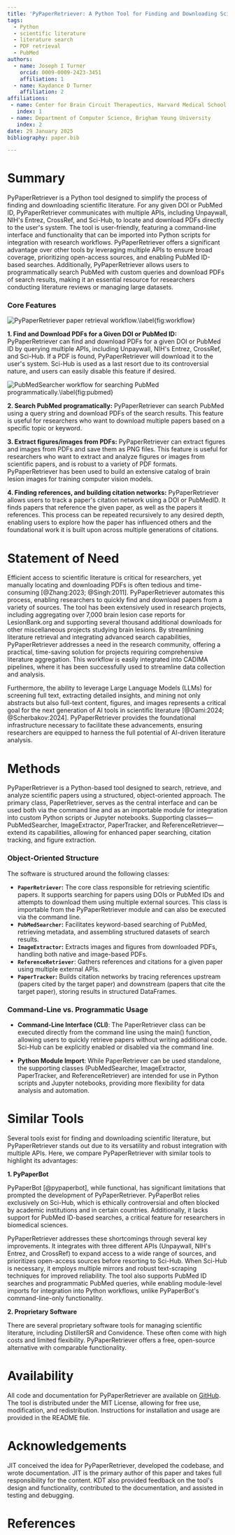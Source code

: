 ```yaml
---
title: 'PyPaperRetriever: A Python Tool for Finding and Downloading Scientific Literature'
tags:
  - Python
  - scientific literature
  - literature search
  - PDF retrieval
  - PubMed
authors:
  - name: Joseph I Turner
    orcid: 0009-0009-2423-3451
    affiliation: 1
  - name: Kaydance D Turner
    affiliation: 2
affiliations:
 - name: Center for Brain Circuit Therapeutics, Harvard Medical School
   index: 1
 - name: Department of Computer Science, Brigham Young University
   index: 2
date: 29 January 2025
bibliography: paper.bib

---
```

# Summary

PyPaperRetriever is a Python tool designed to simplify the process of finding and downloading scientific literature. For any given DOI or PubMed ID, PyPaperRetriever communicates with multiple APIs, including Unpaywall, NIH's Entrez, CrossRef, and Sci-Hub, to locate and download PDFs directly to the user's system. The tool is user-friendly, featuring a command-line interface and functionality that can be imported into Python scripts for integration with research workflows. PyPaperRetriever offers a significant advantage over other tools by leveraging multiple APIs to ensure broad coverage, prioritizing open-access sources, and enabling PubMed ID-based searches. Additionally, PyPaperRetriever allows users to programmatically search PubMed with custom queries and download PDFs of search results, making it an essential resource for researchers conducting literature reviews or managing large datasets.

### Core Features

![PyPaperRetriever paper retrieval workflow.\label{fig:workflow}](figure1.png)

**1. Find and Download PDFs for a Given DOI or PubMed ID:** PyPaperRetriever can find and download PDFs for a given DOI or PubMed ID by querying multiple APIs, including Unpaywall, NIH's Entrez, CrossRef, and Sci-Hub. If a PDF is found, PyPaperRetriever will download it to the user's system. Sci-Hub is used as a last resort due to its controversial nature, and users can easily disable this feature if desired.

![PubMedSearcher workflow for searching PubMed programmatically.\label{fig:pubmed}](figure2.png)

**2. Search PubMed programatically:** PyPaperRetriever can search PubMed using a query string and download PDFs of the search results. This feature is useful for researchers who want to download multiple papers based on a specific topic or keyword.

**3. Extract figures/images from PDFs:** PyPaperRetriever can extract figures and images from PDFs and save them as PNG files. This feature is useful for researchers who want to extract and analyze figures or images from scientific papers, and is robust to a variety of PDF formats. PyPaperRetriever has been used to build an extensive catalog of brain lesion images for training computer vision models.

**4. Finding references, and building citation networks:** PyPaperRetriever allows users to track a paper's citation network using a DOI or PubMedID. It finds papers that reference the given paper, as well as the papers it references. This process can be repeated recursively to any desired depth, enabling users to explore how the paper has influenced others and the foundational work it is built upon across multiple generations of citations.

# Statement of Need
Efficient access to scientific literature is critical for researchers, yet manually locating and downloading PDFs is often tedious and time-consuming [@Zhang:2023; @Singh:2011]. PyPaperRetriever automates this process, enabling researchers to quickly find and download papers from a variety of sources. The tool has been extensively used in research projects, including aggregating over 7,000 brain lesion case reports for LesionBank.org and supporting several thousand additional downloads for other miscellaneous projects studying brain lesions. By streamlining literature retrieval and integrating advanced search capabilities, PyPaperRetriever addresses a need in the research community, offering a practical, time-saving solution for projects requiring comprehensive literature aggregation. This workflow is easily integrated into CADIMA pipelines, where it has been successfully used to streamline data collection and analysis.

Furthermore, the ability to leverage Large Language Models (LLMs) for screening full text, extracting detailed insights, and mining not only abstracts but also full-text content, figures, and images represents a critical goal for the next generation of AI tools in scientific literature [@Oami:2024; @Scherbakov:2024]. PyPaperRetriever provides the foundational infrastructure necessary to facilitate these advancements, ensuring researchers are equipped to harness the full potential of AI-driven literature analysis.

# Methods

PyPaperRetriever is a Python-based tool designed to search, retrieve, and analyze scientific papers using a structured, object-oriented approach. The primary class, PaperRetriever, serves as the central interface and can be used both via the command line and as an importable module for integration into custom Python scripts or Jupyter notebooks. Supporting classes—PubMedSearcher, ImageExtractor, PaperTracker, and ReferenceRetriever—extend its capabilities, allowing for enhanced paper searching, citation tracking, and figure extraction.

### Object-Oriented Structure

The software is structured around the following classes:

- **`PaperRetriever`:** The core class responsible for retrieving scientific papers. It supports searching for papers using DOIs or PubMed IDs and attempts to download them using multiple external sources. This class is importable from the PyPaperRetriever module and can also be executed via the command line.
- **`PubMedSearcher`:** Facilitates keyword-based searching of PubMed, retrieving metadata, and assembling structured datasets of search results.
- **`ImageExtractor`:** Extracts images and figures from downloaded PDFs, handling both native and image-based PDFs.
- **`ReferenceRetriever`**: Gathers references and citations for a given paper using multiple external APIs.
- **`PaperTracker`:** Builds citation networks by tracing references upstream (papers cited by the target paper) and downstream (papers that cite the target paper), storing results in structured DataFrames.

### Command-Line vs. Programmatic Usage

- **Command-Line Interface (CLI)**: The PaperRetriever class can be executed directly from the command line using the main() function, allowing users to quickly retrieve papers without writing additional code. Sci-Hub can be explicitly enabled or disabled via the command line.

- **Python Module Import**: While PaperRetriever can be used standalone, the supporting classes (PubMedSearcher, ImageExtractor, PaperTracker, and ReferenceRetriever) are intended for use in Python scripts and Jupyter notebooks, providing more flexibility for data analysis and automation.

# Similar Tools
Several tools exist for finding and downloading scientific literature, but PyPaperRetriever stands out due to its versatility and robust integration with multiple APIs. Here, we compare PyPaperRetriever with similar tools to highlight its advantages:

**1. PyPaperBot**

PyPaperBot [@pypaperbot], while functional, has significant limitations that prompted the development of PyPaperRetriever. PyPaperBot relies exclusively on Sci-Hub, which is ethically controversial and often blocked by academic institutions and in certain countries. Additionally, it lacks support for PubMed ID-based searches, a critical feature for researchers in biomedical sciences.

PyPaperRetriever addresses these shortcomings through several key improvements. It integrates with three different APIs (Unpaywall, NIH's Entrez, and CrossRef) to expand access to a wide range of sources, and prioritizes open-access sources before resorting to Sci-Hub. When Sci-Hub is necessary, it employs multiple mirrors and robust text-scraping techniques for improved reliability. The tool also supports PubMed ID searches and programmatic PubMed queries, while enabling module-level imports for integration into Python workflows, unlike PyPaperBot's command-line-only functionality.

**2. Proprietary Software**

There are several proprietary software tools for managing scientific literature, including DistillerSR and Convidence. These often come with high costs and limited flexibility. PyPaperRetriever offers a free, open-source alternative with comparable functionality.

# Availability

All code and documentation for PyPaperRetriever are available on [GitHub](https://github.com/JosephIsaacTurner/pypaperretriever). The tool is distributed under the MIT License, allowing for free use, modification, and redistribution. Instructions for installation and usage are provided in the README file.

# Acknowledgements

JIT conceived the idea for PyPaperRetriever, developed the codebase, and wrote documentation. JIT is the primary author of this paper and takes full responsibility for the content. KDT also provided feedback on the tool's design and functionality, contributed to the documentation, and assisted in testing and debugging.

# References